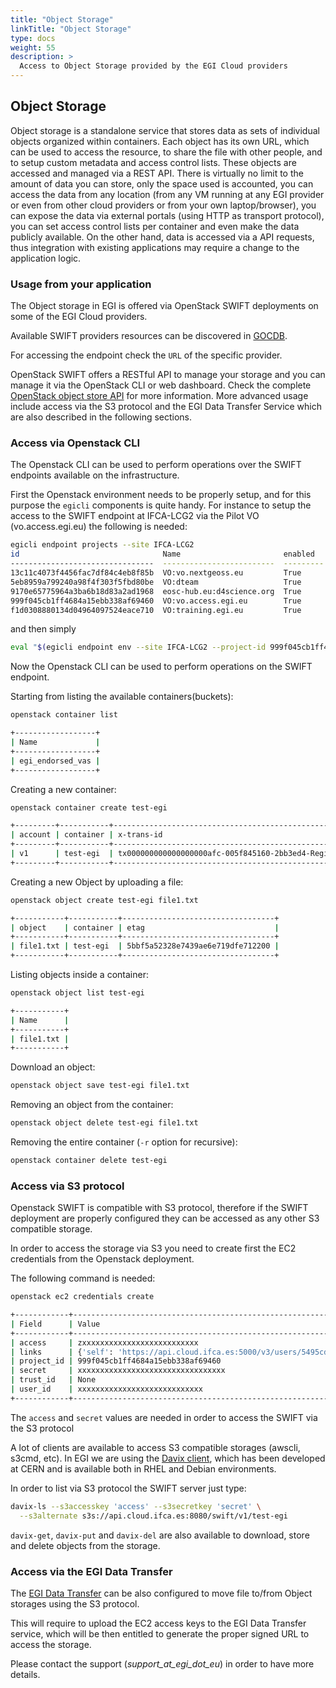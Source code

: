 ```yaml
---
title: "Object Storage"
linkTitle: "Object Storage"
type: docs
weight: 55
description: >
  Access to Object Storage provided by the EGI Cloud providers
---
```


## Object Storage

Object storage is a standalone service that stores data as sets of individual
objects organized within containers. Each object has its own URL, which can be
used to access the resource, to share the file with other people, and to setup
custom metadata and access control lists. These objects are accessed and managed
via a REST API. There is virtually no limit to the amount of data you can store,
only the space used is accounted, you can access the data from any location
(from any VM running at any EGI provider or even from other cloud providers or
from your own laptop/browser), you can expose the data via external portals
(using HTTP as transport protocol), you can set access control lists per
container and even make the data publicly available. On the other hand, data is
accessed via a API requests, thus integration with existing applications may
require a change to the application logic.

### Usage from your application

The Object storage in EGI is offered via OpenStack SWIFT deployments on some of
the EGI Cloud providers.

Available SWIFT providers resources can be discovered in
[GOCDB](https://goc.egi.eu/portal/index.php?Page_Type=Services&serviceType=org.openstack.swift&selectItemserviceType=org.openstack.swift&ngi=&searchTerm=&production=TRUE&monitored=TRUE&certStatus=Certified&scopeMatch=all&servKeyNames=&servKeyValue=).

For accessing the endpoint check the `URL` of the specific provider.

OpenStack SWIFT offers a RESTful API to manage your storage and you can manage
it via the OpenStack CLI or web dashboard. Check the complete
[OpenStack object store API](https://docs.openstack.org/api-ref/object-store/)
for more information. More advanced usage include access via the S3 protocol and
the EGI Data Transfer Service which are also described in the following
sections.

### Access via Openstack CLI

The Openstack CLI can be used to perform operations over the SWIFT endpoints
available on the infrastructure.

First the Openstack environment needs to be properly setup, and for this purpose
the `egicli` components is quite handy. For instance to setup the access to the
SWIFT endpoint at IFCA-LCG2 via the Pilot VO (vo.access.egi.eu) the following is
needed:

```sh
egicli endpoint projects --site IFCA-LCG2
id                                Name                       enabled    site
--------------------------------  -------------------------  ---------  ---------
13c11c4073f4456fac7df84c4eb8f85b  VO:vo.nextgeoss.eu         True       IFCA-LCG2
5eb8959a799240a98f4f303f5fbd80be  VO:dteam                   True       IFCA-LCG2
9170e65775964a3ba6b18d83a2ad1968  eosc-hub.eu:d4science.org  True       IFCA-LCG2
999f045cb1ff4684a15ebb338af69460  VO:vo.access.egi.eu        True       IFCA-LCG2
f1d0308880134d04964097524eace710  VO:training.egi.eu         True       IFCA-LCG2
```

and then simply

```sh
eval "$(egicli endpoint env --site IFCA-LCG2 --project-id 999f045cb1ff4684a15ebb338af69460)"
```

Now the Openstack CLI can be used to perform operations on the SWIFT endpoint.

Starting from listing the available containers(buckets):

```sh
openstack container list

+------------------+
| Name             |
+------------------+
| egi_endorsed_vas |
+------------------+
```

Creating a new container:

```sh
openstack container create test-egi

+---------+-----------+------------------------------------------------------+
| account | container | x-trans-id                                           |
+---------+-----------+------------------------------------------------------+
| v1      | test-egi  | tx000000000000000000afc-005f845160-2bb3ed4-RegionOne |
+---------+-----------+------------------------------------------------------+
```

Creating a new Object by uploading a file:

```sh
openstack object create test-egi file1.txt

+-----------+-----------+----------------------------------+
| object    | container | etag                             |
+-----------+-----------+----------------------------------+
| file1.txt | test-egi  | 5bbf5a52328e7439ae6e719dfe712200 |
+-----------+-----------+----------------------------------+
```

Listing objects inside a container:

```sh
openstack object list test-egi

+-----------+
| Name      |
+-----------+
| file1.txt |
+-----------+
```

Download an object:

```sh
openstack object save test-egi file1.txt
```

Removing an object from the container:

```sh
openstack object delete test-egi file1.txt
```

Removing the entire container (`-r` option for recursive):

```sh
openstack container delete test-egi
```

### Access via S3 protocol

Openstack SWIFT is compatible with S3 protocol, therefore if the SWIFT
deployment are properly configured they can be accessed as any other S3
compatible storage.

In order to access the storage via S3 you need to create first the EC2
credentials from the Openstack deployment.

The following command is needed:

<!-- markdownlint-disable line-length -->

```sh
openstack ec2 credentials create

+------------+------------------------------------------------------------------------------------------------------------------------------------------+
| Field      | Value                                                                                                                                    |
+------------+------------------------------------------------------------------------------------------------------------------------------------------+
| access     | zxxxxxxxxxxxxxxxxxxxxxxxxxx                                                                                                              |
| links      | {'self': 'https://api.cloud.ifca.es:5000/v3/users/5495cd688ad7401b8e87b46bdea92f33/credentials/OS-EC2/xxxxxxxxxxxxxxxxx'}                |
| project_id | 999f045cb1ff4684a15ebb338af69460                                                                                                         |
| secret     | xxxxxxxxxxxxxxxxxxxxxxxxxxxxxxxxx                                                                                                        |
| trust_id   | None                                                                                                                                     |
| user_id    | xxxxxxxxxxxxxxxxxxxxxxxxxxxx                                                                                                             |
+------------+------------------------------------------------------------------------------------------------------------------------------------------+

```

<!-- markdownlint-enable line-length -->

The `access` and `secret` values are needed in order to access the SWIFT via the
S3 protocol

A lot of clients are available to access S3 compatible storages (awscli, s3cmd,
etc). In EGI we are using the [Davix client](https://davix.web.cern.ch), which
has been developed at CERN and is available both in RHEL and Debian
environments.

In order to list via S3 protocol the SWIFT server just type:

```sh
davix-ls --s3accesskey 'access' --s3secretkey 'secret' \
  --s3alternate s3s://api.cloud.ifca.es:8080/swift/v1/test-egi
```

`davix-get`, `davix-put` and `davix-del` are also available to download, store
and delete objects from the storage.

### Access via the EGI Data Transfer

The [EGI Data Transfer](../../data-transfer) can be also configured to move file
to/from Object storages using the S3 protocol.

This will require to upload the EC2 access keys to the EGI Data Transfer
service, which will be then entitled to generate the proper signed URL to access
the storage.

Please contact the support (_support_at_egi_dot_eu_) in order to have more
details.
